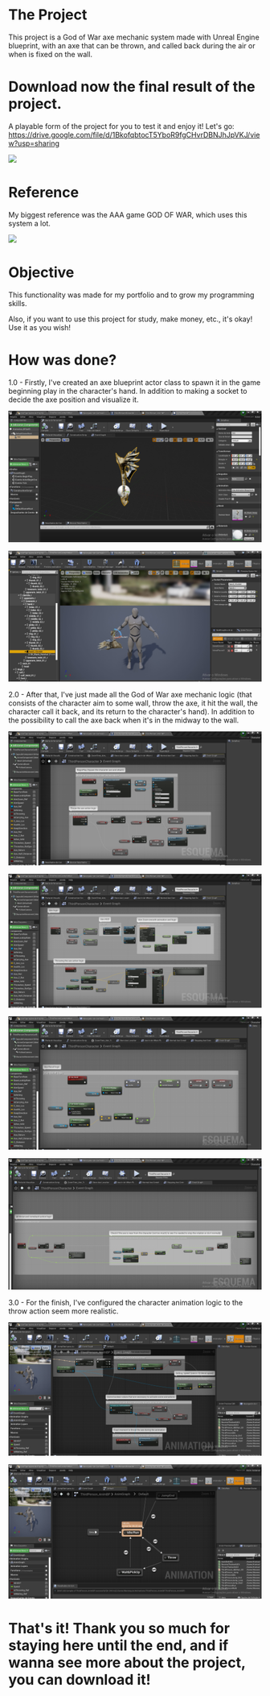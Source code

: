 # The Project

This project is a God of War axe mechanic system made with Unreal Engine blueprint, with an axe that can be thrown, and called back during the air or when is fixed on the wall.
# Download now the final result of the project.
A playable form of the project for you to test it and enjoy it!
Let's go: https://drive.google.com/file/d/1BkofqbtocT5YboR9fgCHvrDBNJhJpVKJ/view?usp=sharing

![](https://github.com/KaykyDeSouzaDias/GodOfWar-AxeMechanic-System-Unreal-Blueprint/blob/main/Imgs%20%26%20GIFs/GameplayGIF.gif)

# Reference

My biggest reference was the AAA game GOD OF WAR, which uses this system a lot.

![](https://github.com/KaykyDeSouzaDias/GodOfWar-AxeMechanic-System-Unreal-Blueprint/blob/main/Imgs%20%26%20GIFs/ExampleGameplayGIF.gif)

# Objective
This functionality was made for my portfolio and to grow my programming skills.

Also, if you want to use this project for study, make money, etc., it's okay! Use it as you wish!

# How was done?

1.0 - Firstly, I've created an axe blueprint actor class to spawn it in the game beginning play in the character's hand. In addition to making a socket to decide the axe position and visualize it.

![](https://github.com/KaykyDeSouzaDias/GodOfWar-AxeMechanic-System-Unreal-Blueprint/blob/main/Imgs%20%26%20GIFs/Image00.JPG)

![](https://github.com/KaykyDeSouzaDias/GodOfWar-AxeMechanic-System-Unreal-Blueprint/blob/main/Imgs%20%26%20GIFs/Image001.JPG)

2.0 - After that, I've just made all the God of War axe mechanic logic (that consists of the character aim to some wall, throw the axe, it hit the wall, the character call it back, and its return to the character's hand). In addition to the possibility to call the axe back when it's in the midway to the wall.

![](https://github.com/KaykyDeSouzaDias/GodOfWar-AxeMechanic-System-Unreal-Blueprint/blob/main/Imgs%20%26%20GIFs/Image01.JPG)

![](https://github.com/KaykyDeSouzaDias/GodOfWar-AxeMechanic-System-Unreal-Blueprint/blob/main/Imgs%20%26%20GIFs/Image02.JPG)

![](https://github.com/KaykyDeSouzaDias/GodOfWar-AxeMechanic-System-Unreal-Blueprint/blob/main/Imgs%20%26%20GIFs/Image03.JPG)

![](https://github.com/KaykyDeSouzaDias/GodOfWar-AxeMechanic-System-Unreal-Blueprint/blob/main/Imgs%20%26%20GIFs/Image04.JPG)

3.0 - For the finish, I've configured the character animation logic to the throw action seem more realistic.

![](https://github.com/KaykyDeSouzaDias/GodOfWar-AxeMechanic-System-Unreal-Blueprint/blob/main/Imgs%20%26%20GIFs/Image05.JPG)

![](https://github.com/KaykyDeSouzaDias/GodOfWar-AxeMechanic-System-Unreal-Blueprint/blob/main/Imgs%20%26%20GIFs/Image06.JPG)

# That's it! Thank you so much for staying here until the end, and if wanna see more about the project, you can download it!

